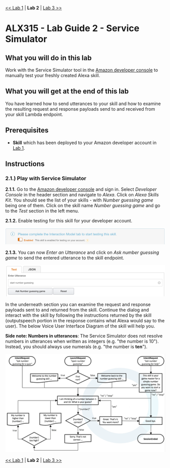 [<< Lab 1](lab01.md) | **Lab 2** | [Lab 3 >>](lab03.md)

# ALX315 - Lab Guide 2 - Service Simulator

## **What you will do in this lab**
Work with the Service Simulator tool in the [Amazon developer console](https://developer.amazon.com/) to manually test your freshly created Alexa skill.

## **What you will get at the end of this lab**
You have learned how to send utterances to your skill and how to examine the resulting request and response payloads send to and received from your skill Lambda endpoint.

## **Prerequisites**

- **Skill** which has been deployed to your Amazon developer account in [Lab 1](lab01.md).

## **Instructions**

### **2.1.) Play with Service Simulator** 

**2.1.1.** Go to the [Amazon developer console](https://developer.amazon.com/) and sign in. Select _Developer Console_ in the header section and navigate to _Alexa_. Click on _Alexa Skills Kit_. You should see the list of your skills - with _Number guessing game_ being one of them.
Click on the skill name _Number guessing game_ and go to the _Test_ section in the left menu. 

**2.1.2.** Enable testing for this skill for your developer account.

![](img/lab02-screen02.png)

**2.1.3.** You can now _Enter an Utterance_ and click on _Ask number guessing game_ to send the entered utterance to the skill endpoint.

![](img/lab02-screen01.png)

In the underneath section you can examine the request and response payloads sent to and returned from the skill. Continue the dialog and interact with the skill by following the instructions returned by the skill (outputspeech portion in the response contains what Alexa would say to the user). The below Voice User Interface Diagram of the skill will help you.

__Side note: Numbers in utterances__: The Service Simulator does not resolve numbers in utterances when written as integers (e.g. "the number is 10"). Instead, you should always use numerals (e.g. "the number is **ten**").

![](../assets/vui.png)

[<< Lab 1](lab01.md) | **Lab 2** | [Lab 3 >>](lab03.md)